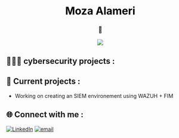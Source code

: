 <h1 align="center" style="color:black; font-weight:bold;">
  Moza Alameri
</h1>

<h3 align="center">
 👾
</h3>

<p align="center">
  <a href="https://github.com/MozaAlameri-sec">
    <img src="https://readme-typing-svg.demolab.com?lines=Cybersecurity%20Student;Committed%20to%20a%20safer%20cyberplace&font=Fira%20Code&center=true&width=500&height=45&color=00BFFF&vCenter=true&pause=1000&size=22" />
  </a>
</p>





## 👩🏾‍💻 cybersecurity projects :
## 🌟 Current projects :
- Working on creating an SIEM environement using WAZUH + FIM





## 🌐 Connect with me :
 [![LinkedIn](https://img.shields.io/badge/LinkedIn-%230077B5.svg?logo=linkedin&logoColor=white)](https://www.linkedin.com/in/mouzaalameri-sec)  [![email](https://img.shields.io/badge/Email-D14836?logo=gmail&logoColor=white)](mailto:mozaalamriii@gmail.com) 

<!-- Proudly created with GPRM ( https://gprm.itsvg.in ) -->
